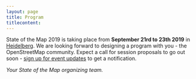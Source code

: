 ```yaml
---
layout: page
title: Program
titlecontent:
---
```


State of the Map 2019 is taking place from **September 21rd to 23th 2019** in <a href="https://en.wikipedia.org/wiki/Heidelberg">Heidelberg</a>. We are looking forward to designing a program with you - the OpenStreetMap community. Expect a call for session proposals to go out soon - <a href="{{site.baseurl}}/#newsletter">sign up for event updates</a> to get a notification.

*Your State of the Map organizing team.*
